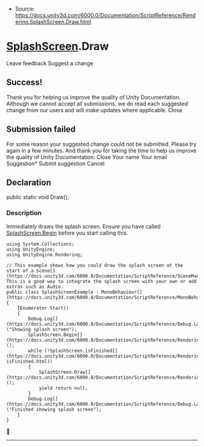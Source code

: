 * Source: https://docs.unity3d.com/6000.0/Documentation/ScriptReference/Rendering.SplashScreen.Draw.html

#  [SplashScreen](https://docs.unity3d.com/6000.0/Documentation/ScriptReference/Rendering.SplashScreen.html).Draw
Leave feedback
Suggest a change
## Success!
Thank you for helping us improve the quality of Unity Documentation. Although we cannot accept all submissions, we do read each suggested change from our users and will make updates where applicable.
Close
## Submission failed
For some reason your suggested change could not be submitted. Please <a>try again</a> in a few minutes. And thank you for taking the time to help us improve the quality of Unity Documentation.
Close
Your name Your email Suggestion* Submit suggestion
Cancel
## Declaration
public static void Draw(); 
### Description
Immediately draws the splash screen. Ensure you have called [SplashScreen.Begin](https://docs.unity3d.com/6000.0/Documentation/ScriptReference/Rendering.SplashScreen.Begin.html) before you start calling this.
```
using System.Collections;
using UnityEngine;
using UnityEngine.Rendering;  
  
// This example shows how you could draw the splash screen at the start of a Scene[](https://docs.unity3d.com/6000.0/Documentation/ScriptReference/SceneManagement.Scene.html). This is a good way to integrate the splash screen with your own or add extras such as Audio.
public class SplashScreenExample : MonoBehaviour[](https://docs.unity3d.com/6000.0/Documentation/ScriptReference/MonoBehaviour.html)
{
    IEnumerator Start()
    {
        Debug.Log[](https://docs.unity3d.com/6000.0/Documentation/ScriptReference/Debug.Log.html)("Showing splash screen");
        SplashScreen.Begin[](https://docs.unity3d.com/6000.0/Documentation/ScriptReference/Rendering.SplashScreen.Begin.html)();
        while (!SplashScreen.isFinished[](https://docs.unity3d.com/6000.0/Documentation/ScriptReference/Rendering.SplashScreen-isFinished.html))
        {
            SplashScreen.Draw[](https://docs.unity3d.com/6000.0/Documentation/ScriptReference/Rendering.SplashScreen.Draw.html)();
            yield return null;
        }
        Debug.Log[](https://docs.unity3d.com/6000.0/Documentation/ScriptReference/Debug.Log.html)("Finished showing splash screen");
    }
}

```

* * *
